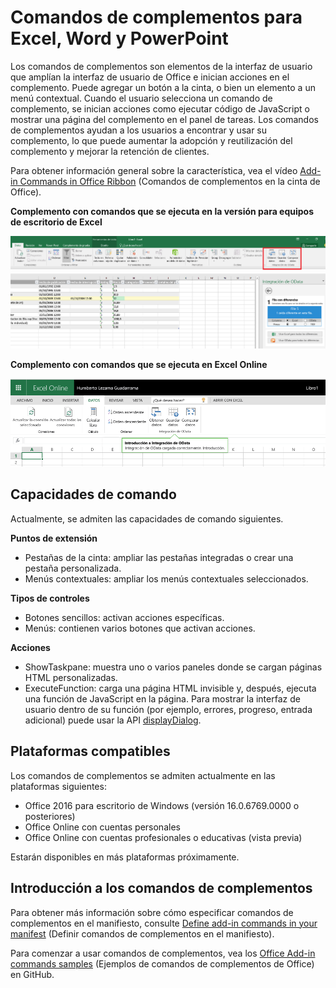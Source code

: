 
# <a name="add-in-commands-for-excel,-word,-and-powerpoint"></a>Comandos de complementos para Excel, Word y PowerPoint

Los comandos de complementos son elementos de la interfaz de usuario que amplían la interfaz de usuario de Office e inician acciones en el complemento. Puede agregar un botón a la cinta, o bien un elemento a un menú contextual. Cuando el usuario selecciona un comando de complemento, se inician acciones como ejecutar código de JavaScript o mostrar una página del complemento en el panel de tareas. Los comandos de complementos ayudan a los usuarios a encontrar y usar su complemento, lo que puede aumentar la adopción y reutilización del complemento y mejorar la retención de clientes.

Para obtener información general sobre la característica, vea el vídeo [Add-in Commands in Office Ribbon](https://channel9.msdn.com/events/Build/2016/P551) (Comandos de complementos en la cinta de Office).


**Complemento con comandos que se ejecuta en la versión para equipos de escritorio de Excel**

![Comandos de complementos](../../images/addincommands1.png)

**Complemento con comandos que se ejecuta en Excel Online**

![Comandos de complementos](../../images/addincommands2.png)

## <a name="command-capabilities"></a>Capacidades de comando
Actualmente, se admiten las capacidades de comando siguientes.

**Puntos de extensión**

- Pestañas de la cinta: ampliar las pestañas integradas o crear una pestaña personalizada.
- Menús contextuales: ampliar los menús contextuales seleccionados. 

**Tipos de controles**

- Botones sencillos: activan acciones específicas.
- Menús: contienen varios botones que activan acciones.

**Acciones**

- ShowTaskpane: muestra uno o varios paneles donde se cargan páginas HTML personalizadas.
- ExecuteFunction: carga una página HTML invisible y, después, ejecuta una función de JavaScript en la página. Para mostrar la interfaz de usuario dentro de su función (por ejemplo, errores, progreso, entrada adicional) puede usar la API [displayDialog](http://dev.office.com/reference/add-ins/shared/officeui).  

## <a name="supported-platforms"></a>Plataformas compatibles
Los comandos de complementos se admiten actualmente en las plataformas siguientes:

- Office 2016 para escritorio de Windows (versión 16.0.6769.0000 o posteriores)
- Office Online con cuentas personales
- Office Online con cuentas profesionales o educativas (vista previa)

Estarán disponibles en más plataformas próximamente.

## <a name="get-started-with-add-in-commands"></a>Introducción a los comandos de complementos

Para obtener más información sobre cómo especificar comandos de complementos en el manifiesto, consulte [Define add-in commands in your manifest](http://dev.office.com/docs/add-ins/outlook/manifests/define-add-in-commands) (Definir comandos de complementos en el manifiesto).

Para comenzar a usar comandos de complementos, vea los [Office Add-in commands samples](https://github.com/OfficeDev/Office-Add-in-Commands-Samples/) (Ejemplos de comandos de complementos de Office) en GitHub.





